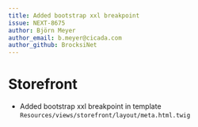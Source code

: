 ```yaml
---
title: Added bootstrap xxl breakpoint
issue: NEXT-8675
author: Björn Meyer
author_email: b.meyer@cicada.com
author_github: BrocksiNet
---
```

# Storefront
* Added bootstrap xxl breakpoint in template `Resources/views/storefront/layout/meta.html.twig`
